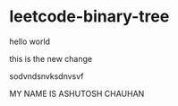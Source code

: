 # leetcode-binary-tree
hello world

this is the new change

sodvndsnvksdnvsvf



MY NAME IS ASHUTOSH CHAUHAN


